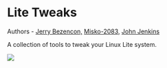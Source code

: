 Lite Tweaks 
=================

Authors - [Jerry Bezencon,](https://github.com/linuxlite/) [Misko-2083,](https://github.com/Misko-2083/) [John Jenkins](https://github.com/shaggytwodope/)

A collection of tools to tweak your Linux Lite system.

![](http://i.imgur.com/GTLdzXx.png)
